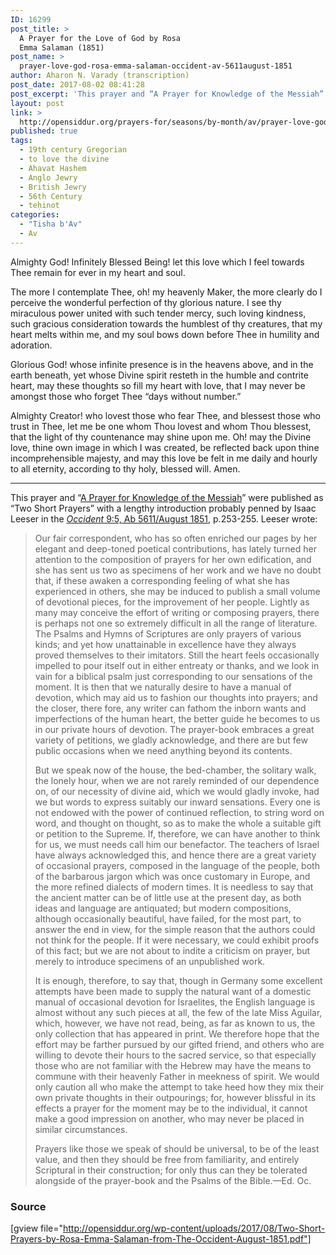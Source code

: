 ```yaml
---
ID: 16299
post_title: >
  A Prayer for the Love of God by Rosa
  Emma Salaman (1851)
post_name: >
  prayer-love-god-rosa-emma-salaman-occident-av-5611august-1851
author: Aharon N. Varady (transcription)
post_date: 2017-08-02 08:41:28
post_excerpt: 'This prayer and “A Prayer for Knowledge of the Messiah” were published as “<a href="http://www.jewish-history.com/occident/volume9/aug1851/prayers.html">Two Short Prayers</a>” with a lengthy introduction probably penned by Isaac Leeser in the <em>Occident</em> 9:5, Ab 5611/August 1851, p.253-255.'
layout: post
link: >
  http://opensiddur.org/prayers-for/seasons/by-month/av/prayer-love-god-rosa-emma-salaman-occident-av-5611august-1851/
published: true
tags:
  - 19th century Gregorian
  - to love the divine
  - Ahavat Hashem
  - Anglo Jewry
  - British Jewry
  - 56th Century
  - teḥinot
categories:
  - "Tisha b'Av"
  - Av
---
```

<div class="english">
Almighty God! Infinitely Blessed Being! let this love which I feel towards Thee remain for ever in my heart and soul. 

The more I contemplate Thee, oh! my heavenly Maker, the more clearly do I perceive the wonderful perfection of thy glorious nature. I see thy miraculous power united with such tender mercy, such loving kindness, such gracious consideration towards the humblest of thy creatures, that my heart melts within me, and my soul bows down before Thee in humility and adoration. 

Glorious God! whose infinite presence is in the heavens above, and in the earth beneath, yet whose Divine spirit resteth in the humble and contrite heart, may these thoughts so fill my heart with love, that I may never be amongst those who forget Thee “days without number.” 

Almighty Creator! who lovest those who fear Thee, and blessest those who trust in Thee, let me be one whom Thou lovest and whom Thou blessest, that the light of thy countenance may shine upon me. Oh! may the Divine love, thine own image in which I was created, be reflected back upon thine incomprehensible majesty, and may this love be felt in me daily and hourly to all eternity, according to thy holy, blessed will. Amen.
</div>


<hr />

This prayer and “<a href="http://opensiddur.org/prayers-for/special-days/commemorative-days/fast-days/tisha-bav/prayer-knowledge-messiah-rosa-emma-salaman-occident-av-5611august-1851/">A Prayer for Knowledge of the Messiah</a>” were published as “Two Short Prayers” with a lengthy introduction probably penned by Isaac Leeser in the <a href="http://web.nli.org.il/sites/JPress/English/Pages/The-Occident-and-American-Jewish-Advocate.aspx"><em>Occident</em> 9:5, Ab 5611/August 1851</a>, p.253-255. Leeser wrote:

<blockquote>Our fair correspondent, who has so often enriched our pages by her elegant and deep-toned poetical contributions, has lately turned her attention to the composition of prayers for her own edification, and she has sent us two as specimens of her work and we have no doubt that, if these awaken a corresponding feeling of what she has experienced in others, she may be induced to publish a small volume of devotional pieces, for the improvement of her people. Lightly as many may conceive the effort of writing or composing prayers, there is perhaps not one so extremely difficult in all the range of literature. The Psalms and Hymns of Scriptures are only prayers of various kinds; and yet how unattainable in excellence have they always proved themselves to their imitators. Still the heart feels occasionally impelled to pour itself out in either entreaty or thanks, and we look in vain for a biblical psalm just corresponding to our sensations of the moment. It is then that we naturally desire to have a manual of devotion, which may aid us to fashion our thoughts into prayers; and the closer, there fore, any writer can fathom the inborn wants and imperfections of the human heart, the better guide he becomes to us in our private hours of devotion. The prayer-book embraces a great variety of petitions, we gladly acknowledge, and there are but few public occasions when we need anything beyond its contents.

But we speak now of the house, the bed-chamber, the solitary walk, the lonely hour, when we are not rarely reminded of our dependence on, of our necessity of divine aid, which we would gladly invoke, had we but words to express suitably our inward sensations. Every one is not endowed with the power of continued reflection, to string word on word, and thought on thought, so as to make the whole a suitable gift or petition to the Supreme. If, therefore, we can have another to think for us, we must needs call him our benefactor. The teachers of Israel have always acknowledged this, and hence there are a great variety of occasional prayers, composed in the language of the people, both of the barbarous jargon which was once customary in Europe, and the more refined dialects of modern times. It is needless to say that the ancient matter can be of little use at the present day, as both ideas and language are antiquated; but modern compositions, although occasionally beautiful, have  failed, for the most part, to answer the end in view, for the simple reason that the authors could not think for the people. If it were necessary, we could exhibit proofs of this fact; but we are not about to indite a criticism on prayer, but merely to introduce specimens of an unpublished work.

It is enough, therefore, to say that, though in Germany some excellent attempts have been made to supply the natural want of a domestic manual of occasional devotion for Israelites, the English language is almost without any such pieces at all, the few of the late Miss Aguilar, which, however, we have not read, being, as far as known to us, the only collection that has appeared in print. We therefore hope that the effort may be farther pursued by our gifted friend, and others who are willing to devote their hours to the sacred service, so that especially those who are not familiar with the Hebrew may have the means to commune with their heavenly Father in meekness of spirit. We would only caution all who make the attempt to take heed how they mix their own private thoughts in their outpourings; for, however blissful in its effects a prayer for the moment may be to the individual, it cannot make a good impression on another, who may never be placed in similar circumstances.

Prayers like those we speak of should be universal, to be of the least value, and then they should be free from familiarity, and entirely Scriptural in their construction; for only thus can they be tolerated alongside of the prayer-book and the Psalms of the Bible.—Ed. Oc.</blockquote>

<h3>Source</h3>

[gview file="http://opensiddur.org/wp-content/uploads/2017/08/Two-Short-Prayers-by-Rosa-Emma-Salaman-from-The-Occident-August-1851.pdf"]

